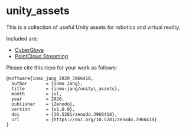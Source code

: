 # unity_assets

This is a collection of useful Unity assets for robotics and virtual reality. 

Included are:

- [CyberGlove](https://github.com/inmo-jang/unity_assets/tree/master/CyberGrasp)
- [PointCloud Streaming](https://github.com/inmo-jang/unity_assets/blob/master/PointCloudStreaming/readme.md)


Please cite this repo for your work as follows:
```
@software{inmo_jang_2020_3966418,
  author       = {Inmo Jang},
  title        = {inmo-jang/unity\_assets},
  month        = jul,
  year         = 2020,
  publisher    = {Zenodo},
  version      = {v1.0.0},
  doi          = {10.5281/zenodo.3966418},
  url          = {https://doi.org/10.5281/zenodo.3966418}
}
```
